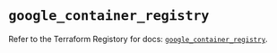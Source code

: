 # `google_container_registry`

Refer to the Terraform Registory for docs: [`google_container_registry`](https://registry.terraform.io/providers/hashicorp/google/4.62.1/docs/resources/container_registry).
